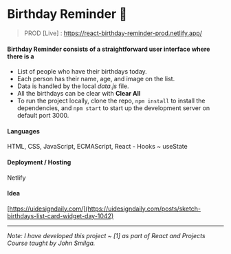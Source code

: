# Birthday Reminder 🎂

> PROD [Live] : https://react-birthday-reminder-prod.netlify.app/

#### Birthday Reminder consists of a straightforward user interface where there is a
- List of people who have their birthdays today.
- Each person has their name, age, and image on the list.
- Data is handled by the local *data.js* file.
- All the birthdays can be clear with **Clear All**
- To run the project locally, clone the repo, `npm install` to install the dependencies, and `npm start` to start up the development server on default port 3000.

#### Languages

HTML, CSS, JavaScript, ECMAScript, React - Hooks ~ useState

#### Deployment / Hosting

Netlify

#### Idea
[https://uidesigndaily.com/](https://uidesigndaily.com/posts/sketch-birthdays-list-card-widget-day-1042)

---

_Note: I have developed this project ~ [1] as part of React and Projects Course taught by John Smilga._
